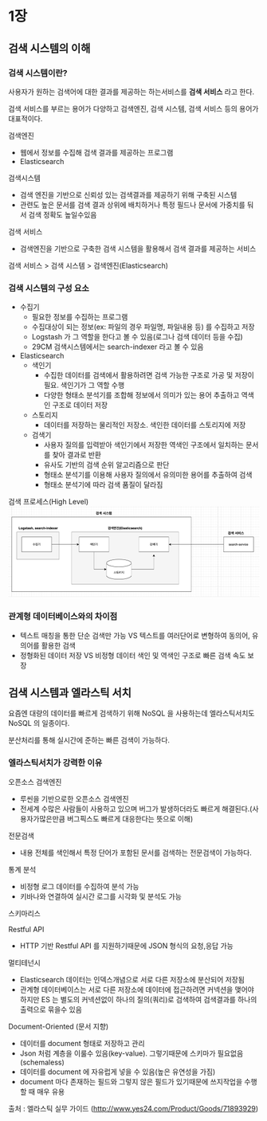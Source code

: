 # 1장

## 검색 시스템의 이해

### 검색 시스템이란?

사용자가 원하는 검색어에 대한 결과를 제공하는 하는서비스를 **검색 서비스** 라고 한다.

검색 서비스를 부르는 용어가 다양하고 검색엔진, 검색 시스템, 검색 서비스 등의 용어가 대표적이다.

검색엔진

- 웹에서 정보를 수집해 검색 결과를 제공하는 프로그램
- Elasticsearch

검색시스템

- 검색 엔진을 기반으로 신뢰성 있는 검색결과를 제공하기 위해 구축된 시스템
- 관련도 높은 문서를 검색 결과 상위에 배치하거나 특정 필드나 문서에 가중치를 둬서 검색 정확도 높일수있음

검색 서비스

- 검색엔진을 기반으로 구축한 검색 시스템을 활용해서 검색 결과를 제공하는 서비스

검색 서비스 > 검색 시스템 > 검색엔진(Elasticsearch)

### 검색 시스템의 구성 요소

- 수집기
    - 필요한 정보를 수집하는 프로그램
    - 수집대상이 되는 정보(ex: 파일의 경우 파일명, 파일내용 등) 를 수집하고 저장
    - Logstash 가 그 역할을 한다고 볼 수 있음(로그나 검색 데이터 등을 수집)
    - 29CM 검색시스템에서는 search-indexer 라고 볼 수 있음
- Elasticsearch
    - 색인기
        - 수집한 데이터를 검색에서 활용하려면 검색 가능한 구조로 가공 및 저장이 필요. 색인기가 그 역할 수행
        - 다양한 형태소 분석기를 조합해 정보에서 의미가 있는 용어 추출하고 역색인 구조로 데이터 저장
    - 스토리지
        - 데이터를 저장하는 물리적인 저장소. 색인한 데이터를 스토리지에 저장
    - 검색기
        - 사용자 질의를 입력받아 색인기에서 저장한 역색인 구조에서 일치하는 문서를 찾아 결과로 반환
        - 유사도 기반의 검색 순위 알고리즘으로 판단
        - 형태소 분석기를 이용해 사용자 질의에서 유의미한 용어를 추출하여 검색
        - 형태소 분석기에 따라 검색 품질이 달라짐


검색 프로세스(High Level)
![img.png](img.png)

### 관계형 데이터베이스와의 차이점

- 텍스트 매칭을 통한 단순 검색만 가능 VS 텍스트를 여러단어로 변형하여 동의어, 유의어를 활용한 검색
- 정형화된 데이터 저장 VS 비정형 데이터 색인 및 역색인 구조로 빠른 검색 속도 보장

## 검색 시스템과 엘라스틱 서치

요즘엔 대량의 데이터를 빠르게 검색하기 위해 NoSQL 을 사용하는데 엘라스틱서치도 NoSQL 의 일종이다.

분산처리를 통해 실시간에 준하는 빠른 검색이 가능하다.

### 엘라스틱서치가 강력한 이유

오픈소스 검색엔진

- 루씬을 기반으로한 오픈소스 검색엔진
- 전세계 수많은 사람들이 사용하고 있으며 버그가 발생하더라도 빠르게 해결된다.(사용자가많은만큼 버그픽스도 빠르게 대응한다는 뜻으로 이해)

전문검색

- 내용 전체를 색인해서 특정 단어가 포함된 문서를 검색하는 전문검색이 가능하다.

통계 분석

- 비정형 로그 데이터를 수집하여 분석 가능
- 키바나와 연결하여 실시간 로그를 시각화 및 분석도 가능

스키마리스

Restful API

- HTTP 기반 Restful API 를 지원하기때문에 JSON 형식의 요청,응답 가능

멀티테넌시

- Elasticsearch 데이터는 인덱스개념으로 서로 다른 저장소에 분산되어 저장됨
- 관계형 데이터베이스는 서로 다른 저장소에 데이터에 접근하려면 커넥션을 맺어야 하지만 ES 는 별도의 커넥션없이 하나의 질의(쿼리)로 검색하여 검색결과를 하나의 출력으로 묶을수 있음

Document-Oriented (문서 지향)

- 데이터를 document 형태로 저장하고 관리
- Json 처럼 계층을 이룰수 있음(key-value). 그렇기때문에 스키마가 필요없음(schemaless)
- 데이터를 document 에 자유럽게 넣을 수 있음(높은 유연성을 가짐)
- document 마다 존재하는 필드와 그렇지 않은 필드가 있기때문에 쓰지작업을 수행할 때 매우 유용

출처 : 엘라스틱 실무 가이드 (http://www.yes24.com/Product/Goods/71893929)

